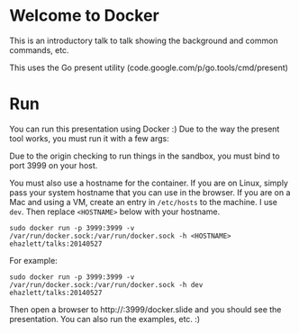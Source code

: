 # Welcome to Docker
This is an introductory talk to talk showing the background and common commands, etc.

This uses the Go present utility (code.google.com/p/go.tools/cmd/present)

# Run
You can run this presentation using Docker :)  Due to the way the present tool works, you must run it with a few args:

Due to the origin checking to run things in the sandbox, you must bind to port 3999 on your host.

You must also use a hostname for the container.  If you are on Linux, simply pass your system hostname that you can use in the browser.  If you are on a Mac and using a VM, create an entry in `/etc/hosts` to the machine.  I use `dev`. Then replace `<HOSTNAME>` below with your hostname.

`sudo docker run -p 3999:3999 -v /var/run/docker.sock:/var/run/docker.sock -h <HOSTNAME> ehazlett/talks:20140527`

For example:

`sudo docker run -p 3999:3999 -v /var/run/docker.sock:/var/run/docker.sock -h dev ehazlett/talks:20140527`

Then open a browser to http://<HOSTNAME>:3999/docker.slide and you should see the presentation.  You can also run the examples, etc. :)
